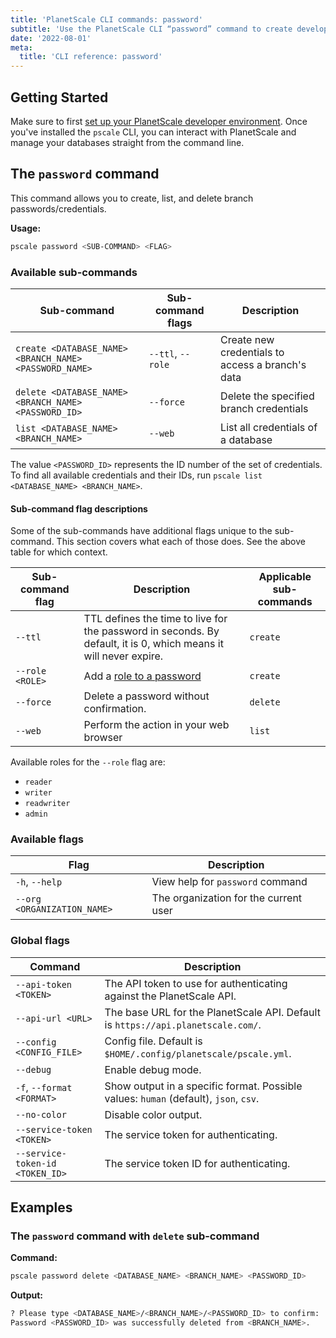 ```yaml
---
title: 'PlanetScale CLI commands: password'
subtitle: 'Use the PlanetScale CLI “password” command to create development branches, open deploy requests, and make non-blocking schema changes from your terminal.'
date: '2022-08-01'
meta:
  title: 'CLI reference: password'
---
```


## Getting Started

Make sure to first [set up your PlanetScale developer environment](/docs/concepts/planetscale-environment-setup). Once you've installed the `pscale` CLI, you can interact with PlanetScale and manage your databases straight from the command line.

## The `password` command

This command allows you to create, list, and delete branch passwords/credentials.

**Usage:**

```bash
pscale password <SUB-COMMAND> <FLAG>
```

### Available sub-commands

| **Sub-command**                                        | **Sub-command flags** | **Description**                                  |
| ------------------------------------------------------ | --------------------- | ------------------------------------------------ |
| `create <DATABASE_NAME> <BRANCH_NAME> <PASSWORD_NAME>` | `--ttl`, `--role`     | Create new credentials to access a branch's data |
| `delete <DATABASE_NAME> <BRANCH_NAME> <PASSWORD_ID>`   | `--force`             | Delete the specified branch credentials          |
| `list <DATABASE_NAME> <BRANCH_NAME>`                   | `--web`               | List all credentials of a database               |

The value `<PASSWORD_ID>` represents the ID number of the set of credentials. To find all available credentials and their IDs, run `pscale list <DATABASE_NAME> <BRANCH_NAME>`.

#### Sub-command flag descriptions

Some of the sub-commands have additional flags unique to the sub-command. This section covers what each of those does. See the above table for which context.

| **Sub-command flag** | **Description**                                                                                                  | **Applicable sub-commands** |
| -------------------- | ---------------------------------------------------------------------------------------------------------------- | --------------------------- |
| `--ttl`              | TTL defines the time to live for the password in seconds. By default, it is 0, which means it will never expire. | `create`                    |
| `--role <ROLE>`      | Add a [role to a password](/docs/concepts/password-roles)                                                        | `create`                    |
| `--force`            | Delete a password without confirmation.                                                                          | `delete`                    |
| `--web`              | Perform the action in your web browser                                                                           | `list`                      |

Available roles for the `--role` flag are:

- `reader`
- `writer`
- `readwriter`
- `admin`

### Available flags

| **Flag**                    | **Description**                       |
| --------------------------- | ------------------------------------- |
| `-h`, `--help`              | View help for `password` command      |
| `--org <ORGANIZATION_NAME>` | The organization for the current user |

### Global flags

| **Command**                     | **Description**                                                                      |
| ------------------------------- | ------------------------------------------------------------------------------------ |
| `--api-token <TOKEN>`           | The API token to use for authenticating against the PlanetScale API.                 |
| `--api-url <URL>`               | The base URL for the PlanetScale API. Default is `https://api.planetscale.com/`.     |
| `--config <CONFIG_FILE>`        | Config file. Default is `$HOME/.config/planetscale/pscale.yml`.                      |
| `--debug`                       | Enable debug mode.                                                                   |
| `-f`, `--format <FORMAT>`       | Show output in a specific format. Possible values: `human` (default), `json`, `csv`. |
| `--no-color`                    | Disable color output.                                                                |
| `--service-token <TOKEN>`       | The service token for authenticating.                                                |
| `--service-token-id <TOKEN_ID>` | The service token ID for authenticating.                                             |

## Examples

### The `password` command with `delete` sub-command

**Command:**

```bash
pscale password delete <DATABASE_NAME> <BRANCH_NAME> <PASSWORD_ID>
```

**Output:**

```bash
? Please type <DATABASE_NAME>/<BRANCH_NAME>/<PASSWORD_ID> to confirm:
Password <PASSWORD_ID> was successfully deleted from <BRANCH_NAME>.
```
